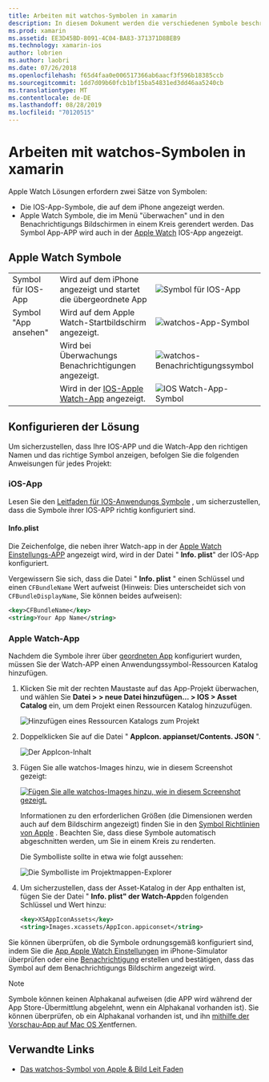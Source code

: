 ```yaml
---
title: Arbeiten mit watchos-Symbolen in xamarin
description: In diesem Dokument werden die verschiedenen Symbole beschrieben, die für eine watchos-Anwendung erforderlich sind, und es wird erläutert, wie Sie eine Lösung einrichten, um diese Symbole
ms.prod: xamarin
ms.assetid: EE3D45BD-8091-4C04-BA83-371371D8BEB9
ms.technology: xamarin-ios
author: lobrien
ms.author: laobri
ms.date: 07/26/2018
ms.openlocfilehash: f65d4faa0e006517366ab6aacf3f596b18385ccb
ms.sourcegitcommit: 1dd7d09b60fcb1bf15ba54831ed3dd46aa5240cb
ms.translationtype: MT
ms.contentlocale: de-DE
ms.lasthandoff: 08/28/2019
ms.locfileid: "70120515"
---
```

# <a name="working-with-watchos-icons-in-xamarin"></a>Arbeiten mit watchos-Symbolen in xamarin

Apple Watch Lösungen erfordern zwei Sätze von Symbolen:

- Die IOS-App-Symbole, die auf dem iPhone angezeigt werden.
- Apple Watch Symbole, die im Menü "überwachen" und in den Benachrichtigungs Bildschirmen in einem Kreis gerendert werden. Das Symbol App-APP wird auch in der [Apple Watch](~/ios/watchos/app-fundamentals/settings.md) IOS-App angezeigt.

## <a name="apple-watch-icons"></a>Apple Watch Symbole

| | | |
|-|-|-|
|Symbol für IOS-App|Wird auf dem iPhone angezeigt und startet die übergeordnete App|![Symbol für IOS-App](icons-images/icon-ios.png)|
|Symbol "App ansehen"|Wird auf dem Apple Watch-Startbildschirm angezeigt.|![watchos-App-Symbol](icons-images/icon-home.png)|
||Wird bei Überwachungs Benachrichtigungen angezeigt.|![watchos-Benachrichtigungssymbol](icons-images/notification-icon.png)|
||Wird in der [IOS-Apple Watch-App](~/ios/watchos/app-fundamentals/settings.md) angezeigt.|![IOS Watch-App-Symbol](icons-images/watch-app-sml.png)|

## <a name="configuring-your-solution"></a>Konfigurieren der Lösung

Um sicherzustellen, dass Ihre IOS-APP und die Watch-App den richtigen Namen und das richtige Symbol anzeigen, befolgen Sie die folgenden Anweisungen für jedes Projekt:

### <a name="ios-app"></a>iOS-App

Lesen Sie den [Leitfaden für IOS-Anwendungs Symbole](~/ios/app-fundamentals/images-icons/app-icons.md) , um sicherzustellen, dass die Symbole ihrer IOS-APP richtig konfiguriert sind.

#### <a name="infoplist"></a>Info.plist

Die Zeichenfolge, die neben ihrer Watch-app in der [Apple Watch Einstellungs-APP](~/ios/watchos/app-fundamentals/settings.md) angezeigt wird, wird in der Datei " **Info. plist**" der IOS-App konfiguriert.

Vergewissern Sie sich, dass die Datei " **Info. plist** " einen Schlüssel und einen `CFBundleName` Wert aufweist (Hinweis: Dies unterscheidet sich von `CFBundleDisplayName`, Sie können beides aufweisen):

```xml
<key>CFBundleName</key>
<string>Your App Name</string>
```

### <a name="apple-watch-app"></a>Apple Watch-App

Nachdem die Symbole ihrer über [geordneten App](~/ios/watchos/app-fundamentals/parent-app.md) konfiguriert wurden, müssen Sie der Watch-APP einen Anwendungssymbol-Ressourcen Katalog hinzufügen.

1. Klicken Sie mit der rechten Maustaste auf das App-Projekt überwachen, und wählen Sie **Datei > > neue Datei hinzufügen... > IOS > Asset Catalog** ein, um dem Projekt einen Ressourcen Katalog hinzuzufügen.

    ![](icons-images/newasset.png "Hinzufügen eines Ressourcen Katalogs zum Projekt")

2. Doppelklicken Sie auf die Datei " **AppIcon. appianset/Contents. JSON** ".

    ![](icons-images/xcassets-iconset-sml.png "Der AppIcon-Inhalt")

3. Fügen Sie alle watchos-Images hinzu, wie in diesem Screenshot gezeigt:

    [![](icons-images/appicons-sml.png "Fügen Sie alle watchos-Images hinzu, wie in diesem Screenshot gezeigt.")](icons-images/appicons.png#lightbox)

    Informationen zu den erforderlichen Größen (die Dimensionen werden auch auf dem Bildschirm angezeigt) finden Sie in den [Symbol Richtlinien von Apple](https://developer.apple.com/design/human-interface-guidelines/watchos/icons-and-images/menu-icons/) . Beachten Sie, dass diese Symbole automatisch abgeschnitten werden, um Sie in einem Kreis zu renderten.

    Die Symbolliste sollte in etwa wie folgt aussehen:

    ![](icons-images/xcassets-complete-sml.png "Die Symbolliste im Projektmappen-Explorer")

4. Um sicherzustellen, dass der Asset-Katalog in der App enthalten ist, fügen Sie der Datei " **Info. plist" der Watch-App**den folgenden Schlüssel und Wert hinzu:

    ```xml
    <key>XSAppIconAssets</key>
    <string>Images.xcassets/AppIcon.appiconset</string>
    ```

Sie können überprüfen, ob die Symbole ordnungsgemäß konfiguriert sind, indem Sie die [App Apple Watch Einstellungen](~/ios/watchos/app-fundamentals/settings.md) im iPhone-Simulator überprüfen oder eine [Benachrichtigung](~/ios/watchos/platform/notifications.md) erstellen und bestätigen, dass das Symbol auf dem Benachrichtigungs Bildschirm angezeigt wird.

> [!NOTE]
> Symbole können keinen Alphakanal aufweisen (die APP wird während der App Store-Übermittlung abgelehnt, wenn ein Alphakanal vorhanden ist). Sie können überprüfen, ob ein Alphakanal vorhanden ist, und ihn [mithilfe der Vorschau-App auf Mac OS X](~/ios/watchos/troubleshooting.md#noalpha)entfernen.


## <a name="related-links"></a>Verwandte Links

- [Das watchos-Symbol von Apple & Bild Leit Faden](https://developer.apple.com/design/human-interface-guidelines/watchos/icons-and-images/)
